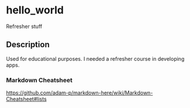 # hello_world

Refresher stuff

## Description

Used for educational purposes. I needed a refresher course in developing apps.

### Markdown Cheatsheet

https://github.com/adam-p/markdown-here/wiki/Markdown-Cheatsheet#lists
